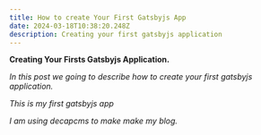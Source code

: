 ```yaml
---
title: How to create Your First Gatsbyjs App
date: 2024-03-18T10:38:20.248Z
description: Creating your first gatsbyjs application
---
```

**Creating Your Firsts Gatsbyjs Application.**

*In this post we going to describe how to create your first gatsbyjs application.*

*This is my first gatsbyjs app*

*I am using decapcms to make make my blog.*
